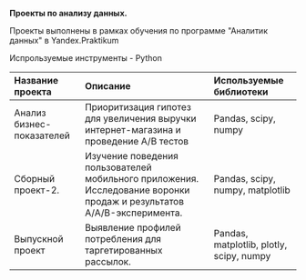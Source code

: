 
**Проекты по анализу данных.**

Проекты выполнены в рамках обучения по программе "Аналитик данных" в Yandex.Praktikum

Испрользуемые инструменты - Python 


|**Название проекта**|**Описание**|**Используемые библиотеки**|
| :- | :- | :- |
|Анализ бизнес-показателей|Приоритизация гипотез для увеличения выручки интернет-магазина и проведение A/B тестов|Pandas, scipy, numpy|
|Сборный проект-2. |Изучение поведения пользователей мобильного приложения. Исследование воронки продаж и результатов A/A/B-эксперимента.|Pandas, scipy, numpy, matplotlib|
|Выпускной проект|Выявление профилей потребления для таргетированных рассылок.|Pandas, matplotlib, plotly, scipy, numpy|
